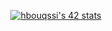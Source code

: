 <p align="center"> <a href="https://github.com/JaeSeoKim/badge42"><img src="https://badge.mediaplus.ma/greenbinary/hbouqssi" alt="hbouqssi's 42 stats" /></a></p>

